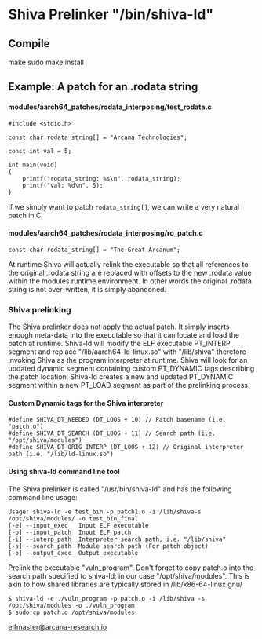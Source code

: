 # Shiva Prelinker "/bin/shiva-ld"

## Compile

make
sudo make install

## Example: A patch for an .rodata string

#### modules/aarch64_patches/rodata_interposing/test_rodata.c
```
#include <stdio.h>

const char rodata_string[] = "Arcana Technologies";

const int val = 5;

int main(void)
{
	printf("rodata_string: %s\n", rodata_string);
	printf("val: %d\n", 5);
}

```

If we simply want to patch `rodata_string[]`, we can write a very
natural patch in C

#### modules/aarch64_patches/rodata_interposing/ro_patch.c

```
const char rodata_string[] = "The Great Arcanum";
```

At runtime Shiva will actually relink the executable so that all references
to the original .rodata string are replaced with offsets to the new .rodata
value within the modules runtime environment. In other words the original
.rodata string is not over-written, it is simply abandoned.


### Shiva prelinking

The Shiva prelinker does not apply the actual patch. It simply inserts enough
meta-data into the executable so that it can locate and load the patch at
runtime.  Shiva-ld will modify the ELF executable PT_INTERP segment and replace
"/lib/aarch64-ld-linux.so" with "/lib/shiva" therefore invoking Shiva as the
program interpreter at runtime.  Shiva will look for an updated dynamic segment
containing custom PT_DYNAMIC tags describing the patch location. Shiva-ld
creates a new and updated PT_DYNAMIC segment within a new PT_LOAD segment as
part of the prelinking process.

#### Custom Dynamic tags for the Shiva interpreter

```
#define SHIVA_DT_NEEDED (DT_LOOS + 10) // Patch basename (i.e. "patch.o")
#define SHIVA_DT_SEARCH (DT_LOOS + 11) // Search path (i.e. "/opt/shiva/modules")
#define SHIVA_DT_ORIG_INTERP (DT_LOOS + 12) // Original interpreter path (i.e. "/lib/ld-linux.so")
```

#### Using shiva-ld command line tool

The Shiva prelinker is called "/usr/bin/shiva-ld" and has the following command line
usage:

```
Usage: shiva-ld -e test_bin -p patch1.o -i /lib/shiva-s /opt/shiva/modules/ -o test_bin_final
[-e] --input_exec	Input ELF executable
[-p] --input_patch	Input ELF patch
[-i] --interp_path	Interpreter search path, i.e. "/lib/shiva"
[-s] --search_path	Module search path (For patch object)
[-o] --output_exec	Output executable
```

Prelink the executable "vuln_program". Don't forget to copy patch.o into the search
path specified to shiva-ld; in our case "/opt/shiva/modules". This is akin to how
shared libraries are typically stored in /lib/x86-64-linux.gnu/

```
$ shiva-ld -e ./vuln_program -p patch.o -i /lib/shiva -s /opt/shiva/modules -o ./vuln_program
$ sudo cp patch.o /opt/shiva/modules
```

elfmaster@arcana-research.io
